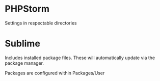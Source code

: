 # PHPStorm
Settings in respectable directories

# Sublime
Includes installed package files. These will automatically update via the package manager.

Packages are configured within Packages/User
